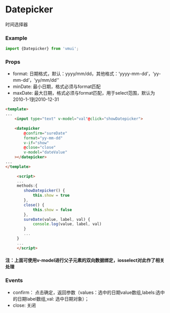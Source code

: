Datepicker
====================
时间选择器

### Example

```js
import {Datepicker} from 'vmui';
```

### Props

* format: 日期格式，默认：yyyy/mm/dd，其他格式：‘yyyy-mm-dd’，‘yy-mm-dd’，‘yy/mm/dd'’
* minDate: 最小日期，格式必须与format匹配
* maxDate: 最大日期，格式必须与format匹配，用于select范围，默认为2010-1-1到2010-12-31

```html
<template>
...
	<input type="text" v-model="val"@click="showDatepicker">
	 
	<datepicker 
		@confirm="sureDate" 
		format="yy-mm-dd" 
		v-if="show" 
		@close="close" 
		v-model="dateValue"
	></datepicker>
...
</template>
	 
	 <script>
	 ...
	 methods:{
	   	showDatepicker() {
		    this.show = true
		},
		close() {
		    this.show = false
		},
		sureDate(value, label, val) {
			console.log(value, label, val)
		}
		...
	 }
	 ...
	 </script>
```
#### 注：上面可使用v-model进行父子元素的双向数据绑定，iosselect对此作了相关处理

### Events

* confirm： 点击确定，返回参数（values：选中的日期value数组,labels:选中的日期label数组,val: 选中日期对象）；
* close: 关闭



